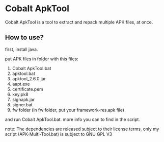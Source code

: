 # Cobalt ApkTool
Cobalt ApkTool is a tool to extract and repack multiple APK files, at once.

## How to use?
first, install java.

put APK files in folder with this files:
 1. Cobalt ApkTool.bat
 2. apktool.bat
 3. apktool_2.6.0.jar
 4. aapt.exe
 5. certificate.pem
 6. key.pk8
 7. signapk.jar
 8. signer.bat
 9. fw folder (in fw folder, put your framework-res.apk file)
 
 and run Cobalt ApkTool.bat. more info you can to find in the script.
 
 note: The dependencies are released subject to their license terms,   only my script (APK-Multi-Tool.bat) is subject to GNU GPL V3


